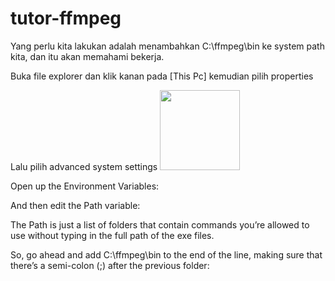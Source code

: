 # tutor-ffmpeg

Yang perlu kita lakukan adalah menambahkan C:\ffmpeg\bin ke system path kita, dan itu akan memahami bekerja.

Buka file explorer dan klik kanan pada [This Pc] kemudian pilih properties

Lalu pilih advanced system settings
<img src="http://gregzaal.com/ss/System_2014-05-30_19-26-45.png" width="128" height="128"/>

Open up the Environment Variables:


And then edit the Path variable:



The Path is just a list of folders that contain commands you’re allowed to use without typing in the full path of the exe files.

So, go ahead and add C:\ffmpeg\bin to the end of the line, making sure that there’s a semi-colon (;) after the previous folder:

